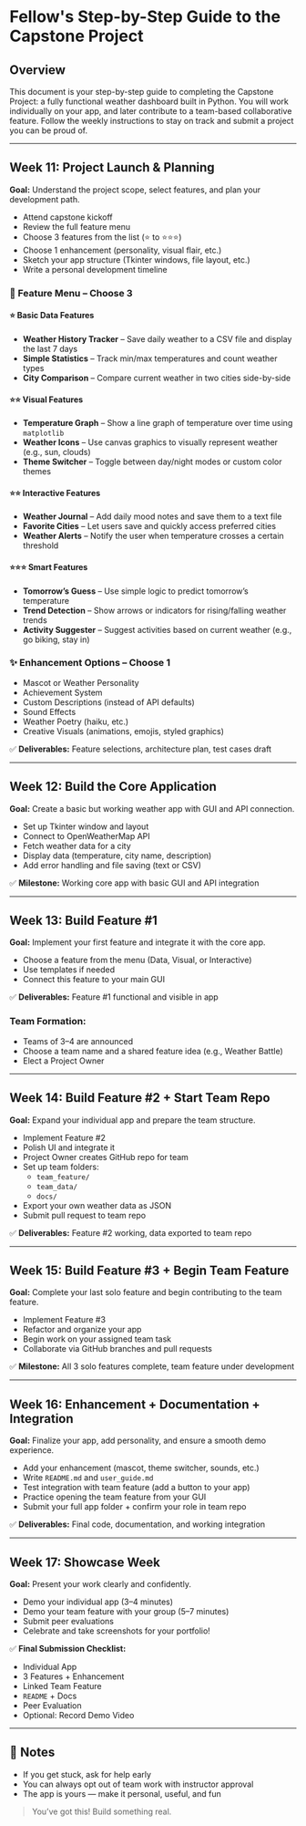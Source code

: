 
# Fellow's Step-by-Step Guide to the Capstone Project

## Overview

This document is your step-by-step guide to completing the Capstone Project: a fully functional weather dashboard built in Python. You will work individually on your app, and later contribute to a team-based collaborative feature. Follow the weekly instructions to stay on track and submit a project you can be proud of.

---

## Week 11: Project Launch & Planning

**Goal:** Understand the project scope, select features, and plan your development path.

- Attend capstone kickoff  
- Review the full feature menu  
- Choose 3 features from the list (⭐ to ⭐⭐⭐)  
- Choose 1 enhancement (personality, visual flair, etc.)  
- Sketch your app structure (Tkinter windows, file layout, etc.)  
- Write a personal development timeline  

### 🧩 Feature Menu – Choose 3

#### ⭐ Basic Data Features

- **Weather History Tracker** – Save daily weather to a CSV file and display the last 7 days  
- **Simple Statistics** – Track min/max temperatures and count weather types  
- **City Comparison** – Compare current weather in two cities side-by-side  

#### ⭐⭐ Visual Features

- **Temperature Graph** – Show a line graph of temperature over time using `matplotlib`  
- **Weather Icons** – Use canvas graphics to visually represent weather (e.g., sun, clouds)  
- **Theme Switcher** – Toggle between day/night modes or custom color themes  

#### ⭐⭐ Interactive Features

- **Weather Journal** – Add daily mood notes and save them to a text file  
- **Favorite Cities** – Let users save and quickly access preferred cities  
- **Weather Alerts** – Notify the user when temperature crosses a certain threshold  

#### ⭐⭐⭐ Smart Features

- **Tomorrow’s Guess** – Use simple logic to predict tomorrow’s temperature  
- **Trend Detection** – Show arrows or indicators for rising/falling weather trends  
- **Activity Suggester** – Suggest activities based on current weather (e.g., go biking, stay in)  

### ✨ Enhancement Options – Choose 1

- Mascot or Weather Personality  
- Achievement System  
- Custom Descriptions (instead of API defaults)  
- Sound Effects  
- Weather Poetry (haiku, etc.)  
- Creative Visuals (animations, emojis, styled graphics)  

✅ **Deliverables:** Feature selections, architecture plan, test cases draft

---

## Week 12: Build the Core Application

**Goal:** Create a basic but working weather app with GUI and API connection.

- Set up Tkinter window and layout  
- Connect to OpenWeatherMap API  
- Fetch weather data for a city  
- Display data (temperature, city name, description)  
- Add error handling and file saving (text or CSV)  

✅ **Milestone:** Working core app with basic GUI and API integration

---

## Week 13: Build Feature #1

**Goal:** Implement your first feature and integrate it with the core app.

- Choose a feature from the menu (Data, Visual, or Interactive)  
- Use templates if needed  
- Connect this feature to your main GUI  

✅ **Deliverables:** Feature #1 functional and visible in app  

### Team Formation:

- Teams of 3–4 are announced  
- Choose a team name and a shared feature idea (e.g., Weather Battle)  
- Elect a Project Owner  

---

## Week 14: Build Feature #2 + Start Team Repo

**Goal:** Expand your individual app and prepare the team structure.

- Implement Feature #2  
- Polish UI and integrate it  
- Project Owner creates GitHub repo for team  
- Set up team folders:  
  - `team_feature/`  
  - `team_data/`  
  - `docs/`  
- Export your own weather data as JSON  
- Submit pull request to team repo  

✅ **Deliverables:** Feature #2 working, data exported to team repo  

---

## Week 15: Build Feature #3 + Begin Team Feature

**Goal:** Complete your last solo feature and begin contributing to the team feature.

- Implement Feature #3  
- Refactor and organize your app  
- Begin work on your assigned team task  
- Collaborate via GitHub branches and pull requests  

✅ **Milestone:** All 3 solo features complete, team feature under development

---

## Week 16: Enhancement + Documentation + Integration

**Goal:** Finalize your app, add personality, and ensure a smooth demo experience.

- Add your enhancement (mascot, theme switcher, sounds, etc.)  
- Write `README.md` and `user_guide.md`  
- Test integration with team feature (add a button to your app)  
- Practice opening the team feature from your GUI  
- Submit your full app folder + confirm your role in team repo  

✅ **Deliverables:** Final code, documentation, and working integration

---

## Week 17: Showcase Week

**Goal:** Present your work clearly and confidently.

- Demo your individual app (3–4 minutes)  
- Demo your team feature with your group (5–7 minutes)  
- Submit peer evaluations  
- Celebrate and take screenshots for your portfolio!  

✅ **Final Submission Checklist:**

- Individual App  
- 3 Features + Enhancement  
- Linked Team Feature  
- `README` + Docs  
- Peer Evaluation  
- Optional: Record Demo Video  

---

## 📘 Notes

- If you get stuck, ask for help early  
- You can always opt out of team work with instructor approval  
- The app is yours — make it personal, useful, and fun  

> You’ve got this! Build something real.

